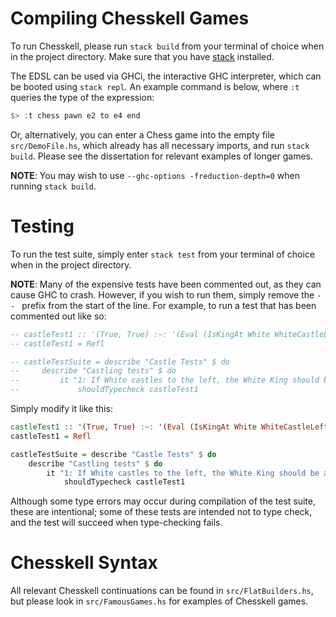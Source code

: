 # Compiling Chesskell Games

To run Chesskell, please run `stack build` from your terminal of choice when in the project directory. Make sure that you have [stack](https://docs.haskellstack.org/en/stable/README/) installed.

The EDSL can be used via GHCi, the interactive GHC interpreter, which can be booted using `stack repl`. An example command is below, where `:t` queries the type of the expression:

```haskell
$> :t chess pawn e2 to e4 end
```

Or, alternatively, you can enter a Chess game into the empty file `src/DemoFile.hs`, which already has all necessary imports, and run `stack build`. Please see the dissertation for relevant examples of longer games.

**NOTE**: You may wish to use `--ghc-options -freduction-depth=0` when running `stack build`.

# Testing

To run the test suite, simply enter `stack test` from your terminal of choice when in the project directory.

**NOTE**: Many of the expensive tests have been commented out, as they can cause GHC to crash. However, if you wish to run them, simply remove the `-- ` prefix from the start of the line. For example, to run a test that has been commented out like so:

```haskell
-- castleTest1 :: '(True, True) :~: '(Eval (IsKingAt White WhiteCastleLeftDec (At C Nat1)), Eval (IsRookAt White WhiteCastleLeftDec (At D Nat1)))
-- castleTest1 = Refl

-- castleTestSuite = describe "Castle Tests" $ do
--     describe "Castling tests" $ do
--         it "1: If White castles to the left, the White King should be at C1, with the Rook at D1." $
--             shouldTypecheck castleTest1
```

Simply modify it like this:

```haskell
castleTest1 :: '(True, True) :~: '(Eval (IsKingAt White WhiteCastleLeftDec (At C Nat1)), Eval (IsRookAt White WhiteCastleLeftDec (At D Nat1)))
castleTest1 = Refl

castleTestSuite = describe "Castle Tests" $ do
    describe "Castling tests" $ do
        it "1: If White castles to the left, the White King should be at C1, with the Rook at D1." $
            shouldTypecheck castleTest1
```

Although some type errors may occur during compilation of the test suite, these are intentional; some of these tests are intended not to type check, and the test will succeed when type-checking fails.

# Chesskell Syntax

All relevant Chesskell continuations can be found in `src/FlatBuilders.hs`, but please look in `src/FamousGames.hs` for examples of Chesskell games.
